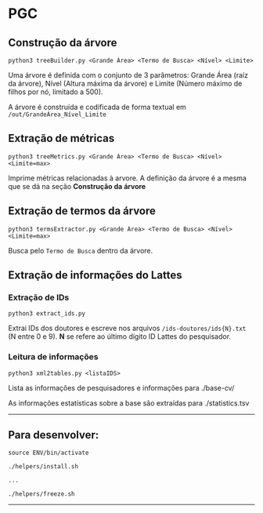 # PGC

## Construção da árvore

    python3 treeBuilder.py <Grande Área> <Termo de Busca> <Nível> <Limite>

Uma árvore é definida com o conjunto de 3 parâmetros: Grande Área (raíz da árvore), Nível (Altura máxima da árvore) e Limite (Número máximo de filhos por nó, limitado a 500).

A árvore é construída e codificada de forma textual em `/out/GrandeÁrea_Nível_Limite`

## Extração de métricas

    python3 treeMetrics.py <Grande Área> <Termo de Busca> <Nível> <Limite=max>

Imprime métricas relacionadas à arvore. A definição da árvore é a mesma que se dá na seção **Construção da árvore**

## Extração de termos da árvore

    python3 termsExtractor.py <Grande Área> <Termo de Busca> <Nível> <Limite=max>

Busca pelo `Termo de Busca` dentro da árvore.

## Extração de informações do Lattes

### Extração de IDs

    python3 extract_ids.py

Extrai IDs dos doutores e escreve nos arquivos `/ids-doutores/ids{N}.txt` (N entre 0 e 9). **N** se refere ao último dígito ID Lattes do pesquisador.

### Leitura de informações

    python3 xml2tables.py <listaIDS>

Lista as informações de pesquisadores e informações para ./base-cv/

As informações estatísticas sobre a base são extraídas para ./statistics.tsv

---

## Para desenvolver:

    source ENV/bin/activate

    ./helpers/install.sh

    ...

    ./helpers/freeze.sh

---
